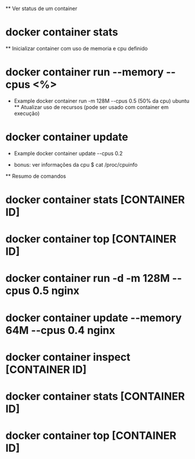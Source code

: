 ** Ver status de um container
# docker container stats <container ID>

** Inicializar container com uso de memoria e cpu definido
# docker container run --memory <bits> --cpus <%> <name>

- Example docker container run -m 128M --cpus 0.5 (50% da cpu) ubuntu
** Atualizar uso de recursos (pode ser usado com container em execução)
# docker container update <status> <name>
- Example docker container update --cpus 0.2 <container ID>


- bonus: ver informações da cpu $ cat /proc/cpuinfo

** Resumo de comandos 
# docker container stats [CONTAINER ID]
# docker container top [CONTAINER ID]
# docker container run -d -m 128M --cpus 0.5 nginx
# docker container update --memory 64M --cpus 0.4 nginx
# docker container inspect [CONTAINER ID]
# docker container stats [CONTAINER ID]
# docker container top [CONTAINER ID]

